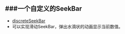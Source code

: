 ###一个自定义的SeekBar 
---
-  [discreteSeekBar](https://github.com/AnderWeb/discreteSeekBar)
-  可以实现滑动SeekBar，弹出水滴状的动画显示当前数值。
